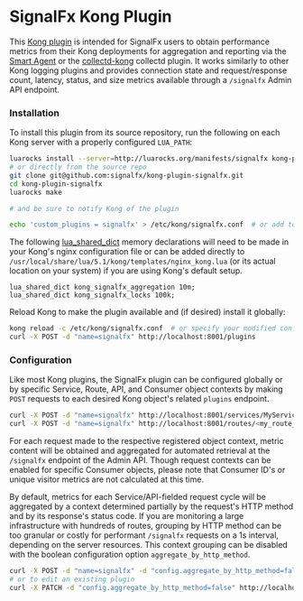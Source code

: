 # SignalFx Kong Plugin
This [Kong plugin](https://getkong.org/docs/0.13.x/admin-api/#plugin-object) is intended for SignalFx users to obtain
performance metrics from their Kong deployments for aggregation and reporting via the
[Smart Agent](https://github.com/signalfx/signalfx-agent) or the
[collectd-kong](https://github.com/signalfx/collectd-kong) collectd plugin.  It works similarly to other Kong logging
plugins and provides connection state and request/response count, latency, status, and size metrics available through
a `/signalfx` Admin API endpoint.

### Installation
To install this plugin from its source repository, run the following on each Kong server with a
properly configured `LUA_PATH`:
```sh
luarocks install --server=http://luarocks.org/manifests/signalfx kong-plugin-signalfx
# or directly from the source repo
git clone git@github.com:signalfx/kong-plugin-signalfx.git
cd kong-plugin-signalfx
luarocks make

# and be sure to notify Kong of the plugin

echo 'custom_plugins = signalfx' > /etc/kong/signalfx.conf  # or add to your existing configuration file
```

The following [lua_shared_dict](https://github.com/openresty/lua-nginx-module#lua_shared_dict) memory declarations
will need to be made in your Kong's nginx configuration file or can be added directly to
`/usr/local/share/lua/5.1/kong/templates/nginx_kong.lua` (or its actual location on your system) if you are using
Kong's default setup.
```
lua_shared_dict kong_signalfx_aggregation 10m;
lua_shared_dict kong_signalfx_locks 100k;
```

Reload Kong to make the plugin available and (if desired) install it globally:
```sh
kong reload -c /etc/kong/signalfx.conf  # or specify your modified configuration file
curl -X POST -d "name=signalfx" http://localhost:8001/plugins
```

### Configuration
Like most Kong plugins, the SignalFx plugin can be configured globally or by specific Service, Route, API, and
Consumer object contexts by making `POST` requests to each desired Kong object's related `plugins` endpoint.

```sh
curl -X POST -d "name=signalfx" http://localhost:8001/services/MyService/plugins
curl -X POST -d "name=signalfx" http://localhost:8001/routes/<my_route_id>/plugins
```

For each request made to the respective registered object context, metric content will be obtained and aggregated for
automated retrieval at the `/signalfx` endpoint of the Admin API.  Though request contexts can be enabled for
specific Consumer objects, please note that Consumer ID's or unique visitor metrics are not calculated at this time.

By default, metrics for each Service/API-fielded request cycle will be aggregated by a context determined partially
by the request's HTTP method and by its response's status code.  If you are monitoring a large infrastructure with
hundreds of routes, grouping by HTTP method can be too granular or costly for performant `/signalfx` requests on a 1s
interval, depending on the server resources.  This context grouping can be disabled with the boolean configuration
option `aggregate_by_http_method`.

```sh
curl -X POST -d "name=signalfx" -d "config.aggregate_by_http_method=false" http://localhost:8001/plugins
# or to edit an existing plugin
curl -X PATCH -d "config.aggregate_by_http_method=false" http://localhost:8001/plugins/<sfx_plugin_id>
```
